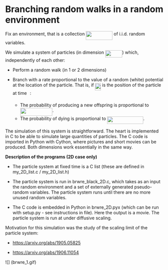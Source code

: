# Branching random walks in a random environment

Fix an environment, that is a collection <img src="/tex/834279909e8addaa426c5634bd064227.svg?invert_in_darkmode&sanitize=true" align=middle width=84.72253679999999pt height=27.91243950000002pt/> of i.i.d. random variables.

We simulate a system of particles (in dimension <img src="/tex/13ddb09bb6adaa52ddb96197a18570f6.svg?invert_in_darkmode&sanitize=true" align=middle width=54.217896149999994pt height=22.831056599999986pt/>) which, independently of each other:

- Perform a random walk (in 1 or 2 dimensions)

- Branch with a rate proportional to the value of a random (white) potential
at the location of the particle. That is, if <img src="/tex/a918cf04cd0ac7535e7626be634cfb9e.svg?invert_in_darkmode&sanitize=true" align=middle width=18.58454399999999pt height=22.465723500000017pt/> is the position of the
particle at time <img src="/tex/4f4f4e395762a3af4575de74c019ebb5.svg?invert_in_darkmode&sanitize=true" align=middle width=5.936097749999991pt height=20.221802699999984pt/>:

  - The probability of producing a new offspring is proportional to <img src="/tex/b6788ceda860c2586eb4c6659d7072ce.svg?invert_in_darkmode&sanitize=true" align=middle width=102.6971847pt height=24.65753399999998pt/>.
  - The probability of dying is proportional to <img src="/tex/44337222f71b71e7a636d5fe53545522.svg?invert_in_darkmode&sanitize=true" align=middle width=115.0259088pt height=24.65753399999998pt/>.

The simulation of this system is straightforward. The heart is implemented in C
to be able to simulate large quantities of particles. The C code is imported in
Python with Cython, where pictures and short movies can be produced. Both
dimensions work essentially in the same way.

__Description of the programs (2D case only)__

- The particle system at fixed time is a C list (these are defined in
  my_2D_list.c / my_2D_list.h)

- The particle system is run in brwre_black_2D.c, which takes as an input the
  random environment and a set of externally generated pseudo-random variables.
  The particle system runs until there are no more unused random variables.

- The C code is embedded in Python in brwre_2D.pyx (which can be run with
  setup.py - see instructions in file). Here the output is a movie. The
  particle system is run at under diffusive scaling.

Motivation for this simulation was the study of the scaling limit of the
particle system:

- https://arxiv.org/abs/1905.05825

- https://arxiv.org/abs/1906.11054

![] (brwre_1.gif)
